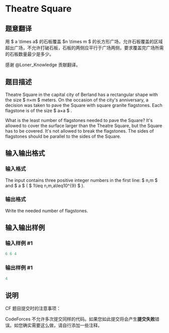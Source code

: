 # Theatre Square

## 题意翻译

用 $ a \times a$ 的石板覆盖 $n \times m $ 的长方形广场，允许石板覆盖的区域超出广场，不允许打破石板，石板的两侧应平行于广场两侧，要求覆盖完广场所需的石板数量最少是多少。

感谢 @Loner_Knowledge 贡献翻译。

## 题目描述

Theatre Square in the capital city of Berland has a rectangular shape with the size $ n×m $ meters. On the occasion of the city's anniversary, a decision was taken to pave the Square with square granite flagstones. Each flagstone is of the size $ a×a $ .

What is the least number of flagstones needed to pave the Square? It's allowed to cover the surface larger than the Theatre Square, but the Square has to be covered. It's not allowed to break the flagstones. The sides of flagstones should be parallel to the sides of the Square.

## 输入输出格式

### 输入格式

The input contains three positive integer numbers in the first line: $ n,m $ and $ a $ ( $ 1\leq n,m,a\leq10^{9} $ ).

### 输出格式

Write the needed number of flagstones.

## 输入输出样例

### 输入样例 #1

```cpp
6 6 4

```
### 输出样例 #1

```cpp
4

```
## 说明

CF 题目提交时的注意事项：

CodeForces 不允许多次提交同样的代码。如果您如此提交将会产生**提交失败**错误。如您确实需要这么做，请自行添加一些注释。


